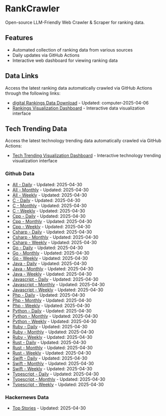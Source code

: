 # RankCrawler

Open-source LLM-Friendly Web Crawler & Scraper for ranking data.

## Features

* Automated collection of ranking data from various sources
* Daily updates via GitHub Actions
* Interactive web dashboard for viewing ranking data


## Data Links

Access the latest ranking data automatically crawled via GitHub Actions through the following links:

* [digital Rankings Data Download](https://github.com/chenjy16/RankCrawler/blob/main/data/1688/digital_computer_2025-04-06.json) - Updated: computer-2025-04-06
* [Rankings Visualization Dashboard](https://chenjy16.github.io/RankCrawler/1688_rankings.html) - Interactive data visualization interface




## Tech Trending Data

Access the latest technology trending data automatically crawled via GitHub Actions:

* [Tech Trending Visualization Dashboard](https://chenjy16.github.io/RankCrawler/tech_trending.html) - Interactive technology trending visualization interface

### Github Data

* [All - Daily](https://github.com/chenjy16/RankCrawler/blob/main/data/github/github_all_daily_2025-04-30.json) - Updated: 2025-04-30
* [All - Monthly](https://github.com/chenjy16/RankCrawler/blob/main/data/github/github_all_monthly_2025-04-30.json) - Updated: 2025-04-30
* [All - Weekly](https://github.com/chenjy16/RankCrawler/blob/main/data/github/github_all_weekly_2025-04-30.json) - Updated: 2025-04-30
* [C - Daily](https://github.com/chenjy16/RankCrawler/blob/main/data/github/github_c_daily_2025-04-30.json) - Updated: 2025-04-30
* [C - Monthly](https://github.com/chenjy16/RankCrawler/blob/main/data/github/github_c_monthly_2025-04-30.json) - Updated: 2025-04-30
* [C - Weekly](https://github.com/chenjy16/RankCrawler/blob/main/data/github/github_c_weekly_2025-04-30.json) - Updated: 2025-04-30
* [Cpp - Daily](https://github.com/chenjy16/RankCrawler/blob/main/data/github/github_cpp_daily_2025-04-30.json) - Updated: 2025-04-30
* [Cpp - Monthly](https://github.com/chenjy16/RankCrawler/blob/main/data/github/github_cpp_monthly_2025-04-30.json) - Updated: 2025-04-30
* [Cpp - Weekly](https://github.com/chenjy16/RankCrawler/blob/main/data/github/github_cpp_weekly_2025-04-30.json) - Updated: 2025-04-30
* [Csharp - Daily](https://github.com/chenjy16/RankCrawler/blob/main/data/github/github_csharp_daily_2025-04-30.json) - Updated: 2025-04-30
* [Csharp - Monthly](https://github.com/chenjy16/RankCrawler/blob/main/data/github/github_csharp_monthly_2025-04-30.json) - Updated: 2025-04-30
* [Csharp - Weekly](https://github.com/chenjy16/RankCrawler/blob/main/data/github/github_csharp_weekly_2025-04-30.json) - Updated: 2025-04-30
* [Go - Daily](https://github.com/chenjy16/RankCrawler/blob/main/data/github/github_go_daily_2025-04-30.json) - Updated: 2025-04-30
* [Go - Monthly](https://github.com/chenjy16/RankCrawler/blob/main/data/github/github_go_monthly_2025-04-30.json) - Updated: 2025-04-30
* [Go - Weekly](https://github.com/chenjy16/RankCrawler/blob/main/data/github/github_go_weekly_2025-04-30.json) - Updated: 2025-04-30
* [Java - Daily](https://github.com/chenjy16/RankCrawler/blob/main/data/github/github_java_daily_2025-04-30.json) - Updated: 2025-04-30
* [Java - Monthly](https://github.com/chenjy16/RankCrawler/blob/main/data/github/github_java_monthly_2025-04-30.json) - Updated: 2025-04-30
* [Java - Weekly](https://github.com/chenjy16/RankCrawler/blob/main/data/github/github_java_weekly_2025-04-30.json) - Updated: 2025-04-30
* [Javascript - Daily](https://github.com/chenjy16/RankCrawler/blob/main/data/github/github_javascript_daily_2025-04-30.json) - Updated: 2025-04-30
* [Javascript - Monthly](https://github.com/chenjy16/RankCrawler/blob/main/data/github/github_javascript_monthly_2025-04-30.json) - Updated: 2025-04-30
* [Javascript - Weekly](https://github.com/chenjy16/RankCrawler/blob/main/data/github/github_javascript_weekly_2025-04-30.json) - Updated: 2025-04-30
* [Php - Daily](https://github.com/chenjy16/RankCrawler/blob/main/data/github/github_php_daily_2025-04-30.json) - Updated: 2025-04-30
* [Php - Monthly](https://github.com/chenjy16/RankCrawler/blob/main/data/github/github_php_monthly_2025-04-30.json) - Updated: 2025-04-30
* [Php - Weekly](https://github.com/chenjy16/RankCrawler/blob/main/data/github/github_php_weekly_2025-04-30.json) - Updated: 2025-04-30
* [Python - Daily](https://github.com/chenjy16/RankCrawler/blob/main/data/github/github_python_daily_2025-04-30.json) - Updated: 2025-04-30
* [Python - Monthly](https://github.com/chenjy16/RankCrawler/blob/main/data/github/github_python_monthly_2025-04-30.json) - Updated: 2025-04-30
* [Python - Weekly](https://github.com/chenjy16/RankCrawler/blob/main/data/github/github_python_weekly_2025-04-30.json) - Updated: 2025-04-30
* [Ruby - Daily](https://github.com/chenjy16/RankCrawler/blob/main/data/github/github_ruby_daily_2025-04-30.json) - Updated: 2025-04-30
* [Ruby - Monthly](https://github.com/chenjy16/RankCrawler/blob/main/data/github/github_ruby_monthly_2025-04-30.json) - Updated: 2025-04-30
* [Ruby - Weekly](https://github.com/chenjy16/RankCrawler/blob/main/data/github/github_ruby_weekly_2025-04-30.json) - Updated: 2025-04-30
* [Rust - Daily](https://github.com/chenjy16/RankCrawler/blob/main/data/github/github_rust_daily_2025-04-30.json) - Updated: 2025-04-30
* [Rust - Monthly](https://github.com/chenjy16/RankCrawler/blob/main/data/github/github_rust_monthly_2025-04-30.json) - Updated: 2025-04-30
* [Rust - Weekly](https://github.com/chenjy16/RankCrawler/blob/main/data/github/github_rust_weekly_2025-04-30.json) - Updated: 2025-04-30
* [Swift - Daily](https://github.com/chenjy16/RankCrawler/blob/main/data/github/github_swift_daily_2025-04-30.json) - Updated: 2025-04-30
* [Swift - Monthly](https://github.com/chenjy16/RankCrawler/blob/main/data/github/github_swift_monthly_2025-04-30.json) - Updated: 2025-04-30
* [Swift - Weekly](https://github.com/chenjy16/RankCrawler/blob/main/data/github/github_swift_weekly_2025-04-30.json) - Updated: 2025-04-30
* [Typescript - Daily](https://github.com/chenjy16/RankCrawler/blob/main/data/github/github_typescript_daily_2025-04-30.json) - Updated: 2025-04-30
* [Typescript - Monthly](https://github.com/chenjy16/RankCrawler/blob/main/data/github/github_typescript_monthly_2025-04-30.json) - Updated: 2025-04-30
* [Typescript - Weekly](https://github.com/chenjy16/RankCrawler/blob/main/data/github/github_typescript_weekly_2025-04-30.json) - Updated: 2025-04-30

### Hackernews Data

* [Top Stories](https://github.com/chenjy16/RankCrawler/blob/main/data/hackernews/hackernews_top_2025-04-30.json) - Updated: 2025-04-30


